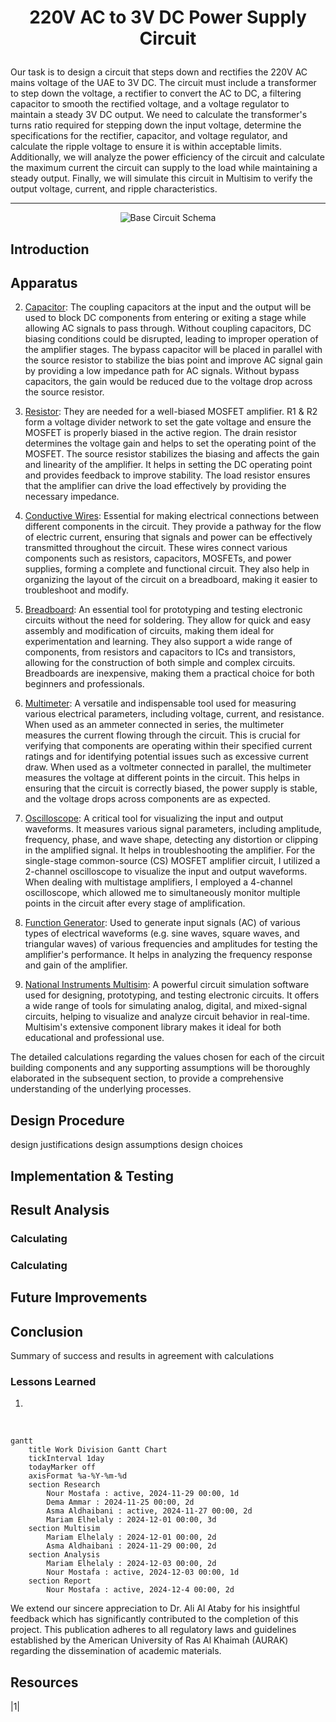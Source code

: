 # <p align="center">220V AC to 3V DC Power Supply Circuit</p>

Our task is to design a circuit that steps down and rectifies the 220V AC mains voltage of the UAE to 3V DC. The circuit must include a transformer to step down the voltage, a rectifier to convert the AC to DC, a filtering capacitor to smooth the rectified voltage, and a voltage regulator to maintain a steady 3V DC output. We need to calculate the transformer's turns ratio required for stepping down the input voltage, determine the specifications for the rectifier, capacitor, and voltage regulator, and calculate the ripple voltage to ensure it is within acceptable limits. Additionally, we will analyze the power efficiency of the circuit and calculate the maximum current the circuit can supply to the load while maintaining a steady output. Finally, we will simulate this circuit in Multisim to verify the output voltage, current, and ripple characteristics.


---

<p align="center">
  <img src="Photos/MOSFET-Amplifier.png" title="Base Circuit Schema" />
</p>

## Introduction


## Apparatus

2. [Capacitor](https://www.ultralibrarian.com/wp-content/uploads/2022/07/shutterstock_731355235-1024x683.jpg): The coupling capacitors at the input and the output will be used to block DC components from entering or exiting a stage while allowing AC signals to pass through. Without coupling capacitors, DC biasing conditions could be disrupted, leading to improper operation of the amplifier stages. The bypass capacitor will be placed in parallel with the source resistor to stabilize the bias point and improve AC signal gain by providing a low impedance path for AC signals. Without bypass capacitors, the gain would be reduced due to the voltage drop across the source resistor.

3. [Resistor](https://static4.arrow.com/-/media/arrow/images/miscellaneous/1123-chart-how-to-read-resistor-color-codes-body-image.jpg): They are needed for a well-biased MOSFET amplifier. R1 & R2 form a voltage divider network to set the gate voltage and ensure the MOSFET is properly biased in the active region. The drain resistor determines the voltage gain and helps to set the operating point of the MOSFET. The source resistor stabilizes the biasing and affects the gain and linearity of the amplifier. It helps in setting the DC operating point and provides feedback to improve stability. The load resistor ensures that the amplifier can drive the load effectively by providing the necessary impedance.

6. [Conductive Wires](https://makerbazar.in/cdn/shop/files/JUMPER-WIRE_8ed6d739-ee06-4590-bbff-c7a413ec8cfc.jpg?v=1705234278): Essential for making electrical connections between different components in the circuit. They provide a pathway for the flow of electric current, ensuring that signals and power can be effectively transmitted throughout the circuit. These wires connect various components such as resistors, capacitors, MOSFETs, and power supplies, forming a complete and functional circuit. They also help in organizing the layout of the circuit on a breadboard, making it easier to troubleshoot and modify.

5. [Breadboard](https://www.elecrow.com/media/magefan_blog/2018/06/How-to-use-a-breadboard.png): An essential tool for prototyping and testing electronic circuits without the need for soldering. They allow for quick and easy assembly and modification of circuits, making them ideal for experimentation and learning. They also support a wide range of components, from resistors and capacitors to ICs and transistors, allowing for the construction of both simple and complex circuits. Breadboards are inexpensive, making them a practical choice for both beginners and professionals.

6. [Multimeter](https://rukminim2.flixcart.com/image/850/1000/kkec4280/multimeter/i/w/p/dt-9205-a-yuv-original-imafzr5fu4haphum.jpeg?q=90&crop=false): A versatile and indispensable tool used for measuring various electrical parameters, including voltage, current, and resistance. When used as an ammeter connected in series, the multimeter measures the current flowing through the circuit. This is crucial for verifying that components are operating within their specified current ratings and for identifying potential issues such as excessive current draw. When used as a voltmeter connected in parallel, the multimeter measures the voltage at different points in the circuit. This helps in ensuring that the circuit is correctly biased, the power supply is stable, and the voltage drops across components are as expected.

7. [Oscilloscope](https://bkpmedia.s3.us-west-1.amazonaws.com/photos/2194_front_lrg.jpg): A critical tool for visualizing the input and output waveforms. It measures various signal parameters, including amplitude, frequency, phase, and wave shape, detecting any distortion or clipping in the amplified signal. It helps in troubleshooting the amplifier. For the single-stage common-source (CS) MOSFET amplifier circuit, I utilized a 2-channel oscilloscope to visualize the input and output waveforms. When dealing with multistage amplifiers, I employed a 4-channel oscilloscope, which allowed me to simultaneously monitor multiple points in the circuit after every stage of amplification.

5. [Function Generator](https://d17bck4wpaw2mg.cloudfront.net/att/a/0/1/l/a01lr4/lek0.jpg): Used to generate input signals (AC) of various types of electrical waveforms (e.g. sine waves, square waves, and triangular waves) of various frequencies and amplitudes for testing the amplifier's performance. It helps in analyzing the frequency response and gain of the amplifier.
   
7. [National Instruments Multisim](https://imag.malavida.com/mvimgbig/download-fs/ni-multisim-9083-1.jpg): A powerful circuit simulation software used for designing, prototyping, and testing electronic circuits. It offers a wide range of tools for simulating analog, digital, and mixed-signal circuits, helping to visualize and analyze circuit behavior in real-time. Multisim's extensive component library makes it ideal for both educational and professional use.

The detailed calculations regarding the values chosen for each of the circuit building components and any supporting assumptions will be thoroughly elaborated in the subsequent section, to provide a comprehensive understanding of the underlying processes.


## Design Procedure

design justifications
design assumptions
design choices 



## Implementation & Testing 


## Result Analysis

### Calculating 

### Calculating 


## Future Improvements


## Conclusion

Summary of success and results in agreement with calculations


### Lessons Learned

1. 
<br>

```mermaid
gantt
    title Work Division Gantt Chart
    tickInterval 1day
    todayMarker off
    axisFormat %a-%Y-%m-%d
    section Research         
        Nour Mostafa : active, 2024-11-29 00:00, 1d
        Dema Ammar : 2024-11-25 00:00, 2d
        Asma Aldhaibani : active, 2024-11-27 00:00, 2d
        Mariam Elhelaly : 2024-12-01 00:00, 3d
    section Multisim         
        Mariam Elhelaly : 2024-12-01 00:00, 2d
        Asma Aldhaibani : 2024-11-29 00:00, 2d
    section Analysis       
        Mariam Elhelaly : 2024-12-03 00:00, 2d
        Nour Mostafa : active, 2024-12-03 00:00, 1d
    section Report
        Nour Mostafa : active, 2024-12-4 00:00, 2d
```

We extend our sincere appreciation to Dr. Ali Al Ataby for his insightful feedback which has significantly contributed to the completion of this project.
This publication adheres to all regulatory laws and guidelines established by the American University of Ras Al Khaimah (AURAK) regarding the dissemination of academic materials.


## Resources
|1| 
